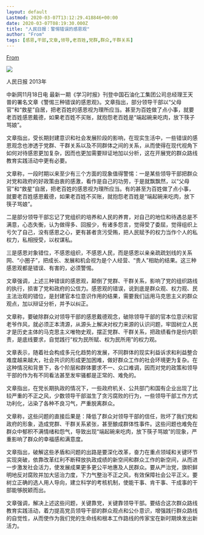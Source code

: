 ```yaml
---
layout: default
Lastmod: 2020-03-07T13:12:29.418846+00:00
date: 2020-03-07T08:19:30.000Z
title: "人民日报：警惕错误的感恩观"
author: "From"
tags: [感恩,干部,文章,领导,老百姓,党群,群众,干群关系]
---
```


[From](https://mp.weixin.qq.com/s/kgZorGqTbOMVK5c2Llv2Qg)  

![](https://images.weserv.nl/?url=https%3A//mmbiz.qpic.cn/mmbiz_png/WVDIfibUXiadgsEbuGkdEqOjaGAR8ZUkrQeCNbn6Bjkybn9ELYQwcFwBIU8vXgokpyM5h7icUQTym66OKKySZ6aVw/640%3Fwx_fmt%3Dpng)

人民日报 2013年  

中新网11月18日电 最新一期《学习时报》刊登中国石油化工集团公司总经理王天普的署名文章《警惕三种错误的感恩观》。文章指出，部分领导干部以“父母官”和“救星”自居，把老百姓的感恩视为理所应当。甚至为百姓做了点小事，就要老百姓感恩戴德，如果老百姓不买账，就抱怨老百姓是“端起碗来吃肉，放下筷子骂娘”。

文章指出，受长期封建意识和社会发展阶段的影响，在现实生活中，一些错误的感恩观念也渗透于党群、干群关系以及不同群体之间的关系，从而使得在现代视角下如何对待感恩更加复杂，因而也更加需要辩证地加以分析，这在开展党的群众路线教育实践活动中更有必要。

文章称，一段时期以来至少有三个方面的现象值得警惕：一是某些领导干部把群众对党和政府的好政策由衷的感激，看作是自己的功劳，于是就飘飘然，以“父母官”和“救星”自居，把老百姓的感恩视为理所应当。有的甚至为百姓做了点小事，就要老百姓感恩戴德，如果老百姓不买账，就抱怨老百姓是“端起碗来吃肉，放下筷子骂娘”。

二是部分领导干部忘记了党组织的培养和人民的养育，对自己的地位和待遇总是不满意，心态失衡，认为做得多、回报少，有诸多怨言，觉得受了委屈，觉得组织上亏欠了自己，没有感恩之心，更有甚者贪污受贿，把人民赋予的权力当作个人的私权力，私相授受，以权谋私。

三是感恩对象错位，不感恩组织，不感恩人民，而是感恩以亲亲疏疏划线的关系网、“小圈子”，把成长、发展和机会视为是个人经营、“贵人”相助的结果。这三种感恩观都是错误、有害的，必须警惕。

文章强调，上述三种错误的感恩观，颠倒了党群、干群关系，影响了党的组织路线的执行，损害了党和政府的公信力。感恩观的错误，说到底是群众观、权力观、民主法治观的错位，是封建官本位意识作用的结果，需要我们运用马克思主义的群众观点，加以辩证分析，并予以纠正。

文章称，要破除群众对领导干部的感恩戴德观念，破除领导干部的官本位意识和官老爷作风，就必须正本清源，从源头上解决对权力来源的认识问题，牢固树立人民才是历史主体的马克思主义唯物史观，摆正党群、干群关系，把政绩看作是份内职责，是底线要求，自觉践行“权为民所赋、权为民所用”的权力观。

文章表示，随着社会构成多元化趋势的发展，不同群体的现实利益诉求和利益整合难度越来越大，社会共识的形成更加困难，做好群众工作的社会环境更为复杂。在这种情况和背景下，各个阶层和群体要求不一、众口难调，因而对党的政策和领导干部的作为有不同看法甚至发牢骚都是正常的、难免的。

文章指出，在党长期执政的情况下，一些政府机关、公共部门和国有企业出现了比较严重的不正之风，少数领导干部滋生了贪污腐败的行为，一些领导干部工作方式功利化，沾染了各种不良习气，严重脱离群众。

文章称，这些问题的直接后果是：降低了群众对领导干部的信任，败坏了我们党和政府的形象，造成党群、干群关系紧张，甚至酿成群体性事件。这些问题也难免在群众中郁积不满情绪和怨气，导致出现“端起碗来吃肉，放下筷子骂娘”的现象，严重影响了群众的幸福感和满意度。

文章指出，破解这些矛盾和问题的出路是要深化改革，奋力在重点领域和关键环节实现突破，依靠改革红利不断释放执政成绩的新空间和群众工作的新空间，从而进一步激发社会活力，使发展成果更多更公平地惠及人民群众。要从严治党，旗帜鲜明地反对腐败并加大惩治力度，下力气整治不正之风，有效保障社会公平正义。要树立正确的选人用人导向，建立科学的考核机制，使能干事、肯干事、干成事的干部能够脱颖而出。

文章强调，解决上述这些问题，关键靠党，关键靠领导干部。要结合这次群众路线教育实践活动，着力提高党员领导干部的群众观点和公仆意识，增强践行群众路线的自觉性，从而使作为我们党的生命线和根本工作路线的传家宝在新时期焕发出新活力。

